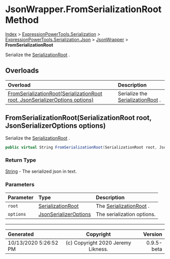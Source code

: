 ﻿# JsonWrapper.FromSerializationRoot Method

[Index](../index.md) > [ExpressionPowerTools.Serialization](ExpressionPowerTools.Serialization.a.md) > [ExpressionPowerTools.Serialization.Json](ExpressionPowerTools.Serialization.Json.n.md) > [JsonWrapper](ExpressionPowerTools.Serialization.Json.JsonWrapper.cs.md) > **FromSerializationRoot**

Serialize the [SerializationRoot](ExpressionPowerTools.Serialization.Serializers.SerializationRoot.cs.md) .

## Overloads

| Overload | Description |
| :-- | :-- |
| [FromSerializationRoot(SerializationRoot root, JsonSerializerOptions options)](#fromserializationrootserializationroot-root-jsonserializeroptions-options) | Serialize the [SerializationRoot](ExpressionPowerTools.Serialization.Serializers.SerializationRoot.cs.md) . |
## FromSerializationRoot(SerializationRoot root, JsonSerializerOptions options)

Serialize the [SerializationRoot](ExpressionPowerTools.Serialization.Serializers.SerializationRoot.cs.md) .

```csharp
public virtual String FromSerializationRoot(SerializationRoot root, JsonSerializerOptions options)
```

### Return Type

 [String](https://docs.microsoft.com/dotnet/api/system.string)  - The serialized json in text.

### Parameters

| Parameter | Type | Description |
| :-- | :-- | :-- |
| `root` | [SerializationRoot](ExpressionPowerTools.Serialization.Serializers.SerializationRoot.cs.md) | The [SerializationRoot](ExpressionPowerTools.Serialization.Serializers.SerializationRoot.cs.md) . |
| `options` | [JsonSerializerOptions](https://docs.microsoft.com/dotnet/api/system.text.json.jsonserializeroptions) | The serialization options. |



---

| Generated | Copyright | Version |
| :-- | :-: | --: |
| 10/13/2020 5:26:52 PM | (c) Copyright 2020 Jeremy Likness. | 0.9.5-beta |
